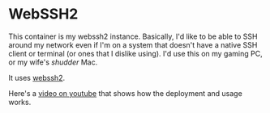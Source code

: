WebSSH2
=======

This container is my webssh2 instance. Basically, I'd like to be able to SSH
around my network even if I'm on a system that doesn't have a native SSH
client or terminal (or ones that I dislike using). I'd use this on my
gaming PC, or my wife's *shudder* Mac.

It uses [webssh2](https://github.com/billchurch/webssh2).

Here's a [video on youtube](https://www.youtube.com/watch?v=1j6LlttPcWY) that
shows how the deployment and usage works.

